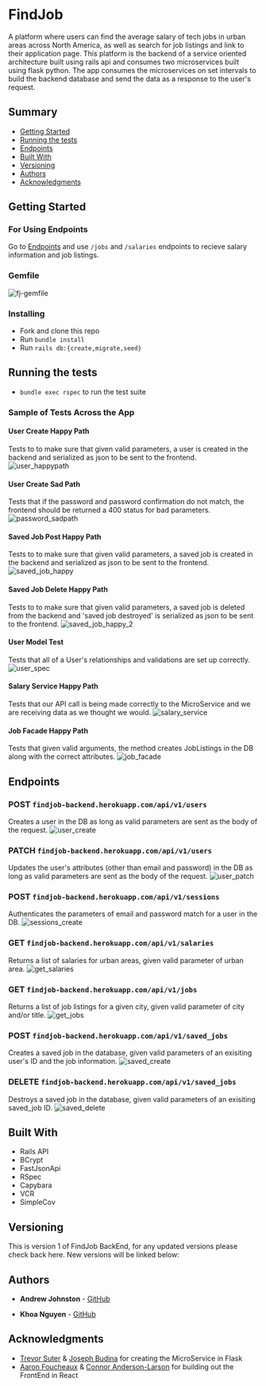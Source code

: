 # FindJob

  A platform where users can find the average salary of tech jobs in urban areas across North America, as well as search for job listings and link to their application page. This platform is the backend of a service oriented architecture built using rails api and consumes two microservices built using flask python. The app consumes the microservices on set intervals to build the backend database and send the data as a response to the user's request.  

## Summary

  - [Getting Started](#getting-started)
  - [Running the tests](#running-the-tests)
  - [Endpoints](#endpoints)
  - [Built With](#built-with)
  - [Versioning](#versioning)
  - [Authors](#authors)
  - [Acknowledgments](#acknowledgments)

## Getting Started

### For Using Endpoints

Go to [Endpoints](#endpoints) and use `/jobs` and `/salaries` endpoints to recieve salary information and job listings.

### Gemfile
![fj-gemfile](https://user-images.githubusercontent.com/72912074/119561756-d0a74580-bd62-11eb-97ae-2fecf29ae291.png)

### Installing

- Fork and clone this repo
- Run `bundle install`
- Run `rails db:{create,migrate,seed}`

## Running the tests

- `bundle exec rspec` to run the test suite

### Sample of Tests Across the App

#### User Create Happy Path
Tests to to make sure that given valid parameters, a user is created in the backend and serialized as json to be sent to the frontend.
![user_happypath](https://user-images.githubusercontent.com/72912074/119583439-e11be800-bd83-11eb-9a52-4556784dae57.png)

#### User Create Sad Path
Tests that if the password and password confirmation do not match, the frontend should be returned a 400 status for bad parameters.
![password_sadpath](https://user-images.githubusercontent.com/72912074/119583463-ebd67d00-bd83-11eb-9b7e-0ffd97034b42.png)

#### Saved Job Post Happy Path
Tests to to make sure that given valid parameters, a saved job is created in the backend and serialized as json to be sent to the frontend.
![saved_job_happy](https://user-images.githubusercontent.com/72912074/119583535-0c063c00-bd84-11eb-9c30-7408c29e54ee.png)

#### Saved Job Delete Happy Path
Tests to to make sure that given valid parameters, a saved job is deleted from the backend and 'saved job destroyed' is serialized as json to be sent to the frontend.
![saved_job_happy_2](https://user-images.githubusercontent.com/72912074/119583565-1c1e1b80-bd84-11eb-9890-8a195d95cb42.png)

#### User Model Test
Tests that all of a User's relationships and validations are set up correctly.
![user_spec](https://user-images.githubusercontent.com/72912074/119583582-25a78380-bd84-11eb-986f-f0519710f2f7.png)

#### Salary Service Happy Path
Tests that our API call is being made correctly to the MicroService and we are receiving data as we thought we would.
![salary_service](https://user-images.githubusercontent.com/72912074/119583601-2fc98200-bd84-11eb-931b-bb337ac0b96e.png)

#### Job Facade Happy Path
Tests that given valid arguments, the method creates JobListings in the DB along with the correct attributes.
![job_facade](https://user-images.githubusercontent.com/72912074/119583624-38ba5380-bd84-11eb-89d7-1ab4baceaecb.png)

## Endpoints

### POST `findjob-backend.herokuapp.com/api/v1/users`
Creates a user in the DB as long as valid parameters are sent as the body of the request.
![user_create](https://user-images.githubusercontent.com/72912074/119563835-4d3b2380-bd65-11eb-9851-d81397f5ebff.png)

### PATCH `findjob-backend.herokuapp.com/api/v1/users`
Updates the user's attributes (other than email and password) in the DB as long as valid parameters are sent as the body of the request.
![user_patch](https://user-images.githubusercontent.com/72912074/119563881-57f5b880-bd65-11eb-8f19-f3e63d280dcc.png)

### POST `findjob-backend.herokuapp.com/api/v1/sessions`
Authenticates the parameters of email and password match for a user in the DB.
![sessions_create](https://user-images.githubusercontent.com/72912074/119563890-5b893f80-bd65-11eb-84d3-c46982bab2c6.png)

### GET `findjob-backend.herokuapp.com/api/v1/salaries`
Returns a list of salaries for urban areas, given valid parameter of urban area.
![get_salaries](https://user-images.githubusercontent.com/72912074/119563901-5e843000-bd65-11eb-923f-a061d48fca28.png)

### GET `findjob-backend.herokuapp.com/api/v1/jobs`
Returns a list of job listings for a given city, given valid parameter of city and/or title.
![get_jobs](https://user-images.githubusercontent.com/72912074/119563916-647a1100-bd65-11eb-9bab-7b4bdd93be25.png)

### POST `findjob-backend.herokuapp.com/api/v1/saved_jobs`
Creates a saved job in the database, given valid parameters of an exisiting user's ID and the job information.
![saved_create](https://user-images.githubusercontent.com/72912074/119563929-67750180-bd65-11eb-9599-3219f9185022.png)

### DELETE `findjob-backend.herokuapp.com/api/v1/saved_jobs`
Destroys a saved job in the database, given valid parameters of an exisiting saved_job ID.
![saved_delete](https://user-images.githubusercontent.com/72912074/119563938-69d75b80-bd65-11eb-8a2b-698d22ff9ba3.png)

## Built With

  - Rails API
  - BCrypt
  - FastJsonApi
  - RSpec
  - Capybara
  - VCR
  - SimpleCov

## Versioning

This is version 1 of FindJob BackEnd, for any updated versions please check back here. New versions will be linked below:

## Authors

  - **Andrew Johnston** - 
    [GitHub](https://github.com/avjohnston)
    
  - **Khoa Nguyen** - 
    [GitHub](https://github.com/omegaeye)

## Acknowledgments

  - [Trevor Suter](https://github.com/Trevorsuter) & [Joseph Budina](https://github.com/josephbudina) for creating the MicroService in Flask
  - [Aaron Foucheaux](https://github.com/Afoucheaux) & [Connor Anderson-Larson](https://github.com/ConnorAndersonLarson) for building out the FrontEnd in React
